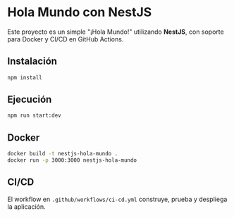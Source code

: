 # Hola Mundo con NestJS

Este proyecto es un simple "¡Hola Mundo!" utilizando **NestJS**, con soporte para Docker y CI/CD en GitHub Actions.

## Instalación

```bash
npm install
```

## Ejecución

```bash
npm run start:dev
```

## Docker

```bash
docker build -t nestjs-hola-mundo .
docker run -p 3000:3000 nestjs-hola-mundo
```

## CI/CD

El workflow en `.github/workflows/ci-cd.yml` construye, prueba y despliega la aplicación.